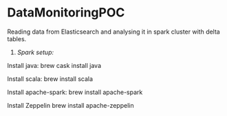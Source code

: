 # DataMonitoringPOC
Reading data from Elasticsearch and analysing it in spark cluster with delta tables.


1. *Spark setup:*


Install java:
 brew cask install java

Install scala:
 brew install scala

Install apache-spark:
 brew install apache-spark

Install Zeppelin
 brew install apache-zeppelin




